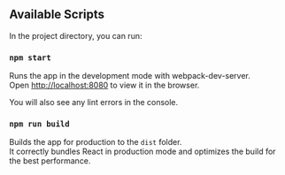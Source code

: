 ## Available Scripts

In the project directory, you can run:

### `npm start`

Runs the app in the development mode with webpack-dev-server.<br>
Open [http://localhost:8080](http://localhost:8080) to view it in the browser.

You will also see any lint errors in the console.

### `npm run build`

Builds the app for production to the `dist` folder.<br>
It correctly bundles React in production mode and optimizes the build for the best performance.